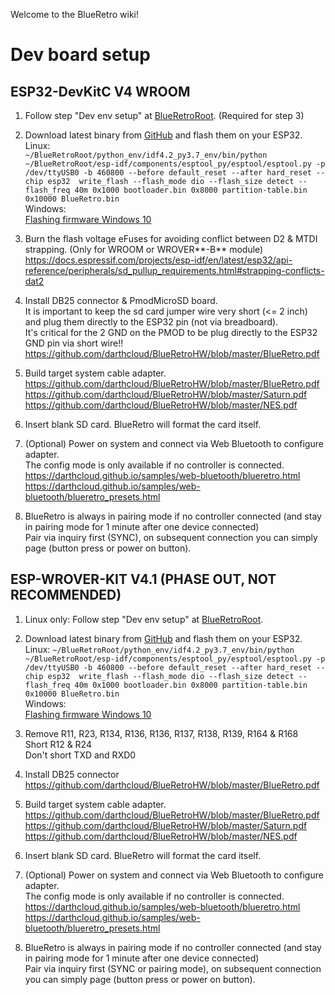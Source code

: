 Welcome to the BlueRetro wiki!

# Dev board setup
## ESP32-DevKitC V4 WROOM
1. Follow step "Dev env setup" at [BlueRetroRoot](https://github.com/darthcloud/BlueRetroRoot). (Required for step 3)

2. Download latest binary from [GitHub](https://github.com/darthcloud/BlueRetro/releases) and flash them on your ESP32.\
  Linux:\
  `~/BlueRetroRoot/python_env/idf4.2_py3.7_env/bin/python ~/BlueRetroRoot/esp-idf/components/esptool_py/esptool/esptool.py -p /dev/ttyUSB0 -b 460800 --before default_reset --after hard_reset --chip esp32  write_flash --flash_mode dio --flash_size detect --flash_freq 40m 0x1000 bootloader.bin 0x8000 partition-table.bin 0x10000 BlueRetro.bin`\
  Windows:\
  [Flashing firmware Windows 10](https://github.com/darthcloud/BlueRetro/wiki/Flashing-firmware-Windows-10)

3. Burn the flash voltage eFuses for avoiding conflict between D2 & MTDI strapping. (Only for WROOM or WROVER**-B** module)\
https://docs.espressif.com/projects/esp-idf/en/latest/esp32/api-reference/peripherals/sd_pullup_requirements.html#strapping-conflicts-dat2

4. Install DB25 connector & PmodMicroSD board.\
   It is important to keep the sd card jumper wire very short (<= 2 inch) and plug them directly to the ESP32 pin (not via breadboard).\
   It's critical for the 2 GND on the PMOD to be plug directly to the ESP32 GND pin via short wire!!\
https://github.com/darthcloud/BlueRetroHW/blob/master/BlueRetro.pdf

5. Build target system cable adapter.\
https://github.com/darthcloud/BlueRetroHW/blob/master/BlueRetro.pdf \
https://github.com/darthcloud/BlueRetroHW/blob/master/Saturn.pdf \
https://github.com/darthcloud/BlueRetroHW/blob/master/NES.pdf

6. Insert blank SD card. BlueRetro will format the card itself.

7. (Optional) Power on system and connect via Web Bluetooth to configure adapter.\
   The config mode is only available if no controller is connected. \
https://darthcloud.github.io/samples/web-bluetooth/blueretro.html \
https://darthcloud.github.io/samples/web-bluetooth/blueretro_presets.html

8. BlueRetro is always in pairing mode if no controller connected (and stay in pairing mode for 1 minute after one device connected)\
   Pair via inquiry first (SYNC), on subsequent connection you can simply page (button press or power on button).

## ESP-WROVER-KIT V4.1 (PHASE OUT, NOT RECOMMENDED)
1. Linux only: Follow step "Dev env setup" at [BlueRetroRoot](https://github.com/darthcloud/BlueRetroRoot).

2. Download latest binary from [GitHub](https://github.com/darthcloud/BlueRetro/releases) and flash them on your ESP32.\
Linux:
`~/BlueRetroRoot/python_env/idf4.2_py3.7_env/bin/python ~/BlueRetroRoot/esp-idf/components/esptool_py/esptool/esptool.py -p /dev/ttyUSB0 -b 460800 --before default_reset --after hard_reset --chip esp32  write_flash --flash_mode dio --flash_size detect --flash_freq 40m 0x1000 bootloader.bin 0x8000 partition-table.bin 0x10000 BlueRetro.bin`\
Windows:\
[Flashing firmware Windows 10](https://github.com/darthcloud/BlueRetro/wiki/Flashing-firmware-Windows-10)

3. Remove R11, R23, R134, R136, R136, R137, R138, R139, R164 & R168\
   Short R12 & R24\
   Don't short TXD and RXD0

4. Install DB25 connector\
https://github.com/darthcloud/BlueRetroHW/blob/master/BlueRetro.pdf

5. Build target system cable adapter.\
https://github.com/darthcloud/BlueRetroHW/blob/master/BlueRetro.pdf \
https://github.com/darthcloud/BlueRetroHW/blob/master/Saturn.pdf \
https://github.com/darthcloud/BlueRetroHW/blob/master/NES.pdf

6. Insert blank SD card. BlueRetro will format the card itself.

7. (Optional) Power on system and connect via Web Bluetooth to configure adapter.\
   The config mode is only available if no controller is connected. \
https://darthcloud.github.io/samples/web-bluetooth/blueretro.html \
https://darthcloud.github.io/samples/web-bluetooth/blueretro_presets.html

8. BlueRetro is always in pairing mode if no controller connected (and stay in pairing mode for 1 minute after one device connected)\
   Pair via inquiry first (SYNC or pairing mode), on subsequent connection you can simply page (button press or power on button).
